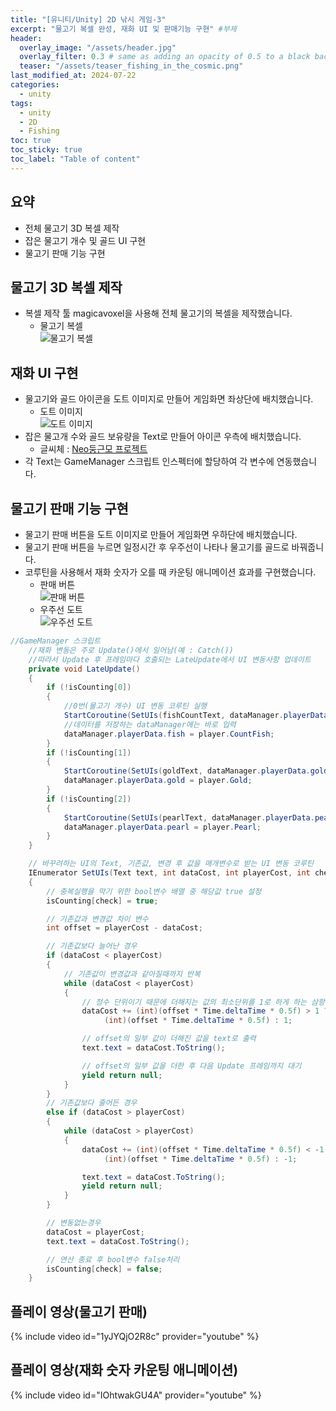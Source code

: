 ```yaml
---
title: "[유니티/Unity] 2D 낚시 게임-3"
excerpt: "물고기 복셀 완성, 재화 UI 및 판매기능 구현" #부제
header:
  overlay_image: "/assets/header.jpg"
  overlay_filter: 0.3 # same as adding an opacity of 0.5 to a black background
  teaser: "/assets/teaser_fishing_in_the_cosmic.png"
last_modified_at: 2024-07-22
categories:
  - unity
tags:
  - unity
  - 2D
  - Fishing
toc: true
toc_sticky: true
toc_label: "Table of content"
---
```

## 요약
* 전체 물고기 3D 복셀 제작
* 잡은 물고기 개수 및 골드 UI 구현
* 물고기 판매 기능 구현

## 물고기 3D 복셀 제작
* 복셀 제작 툴 magicavoxel을 사용해 전체 물고기의 복셀을 제작했습니다.
  * 물고기 복셀  
  ![물고기 복셀](https://1drv.ms/i/c/e3d35b35c4a6215d/IQNISVF4ie4BR59vJBgMh4ouASpb5jrSoFiuSwEM0jzgCDw?width=1024)  

## 재화 UI 구현
* 물고기와 골드 아이콘을 도트 이미지로 만들어 게임화면 좌상단에 배치했습니다.
  * 도트 이미지  
  ![도트 이미지](https://1drv.ms/i/c/e3d35b35c4a6215d/IQPTJkru5CIWTpxWG4tzBJqrAWvwJGQl6Rsjz3N0W_Sf5lE?width=1024)  
* 잡은 물고개 수와 골드 보유량을 Text로 만들어 아이콘 우측에 배치했습니다.
  * 글씨체 : [Neo둥근모 프로젝트](https://neodgm.dalgona.dev/downloads/neodgm.html)
* 각 Text는 GameManager 스크립트 인스펙터에 할당하여 각 변수에 연동했습니다. 

## 물고기 판매 기능 구현
* 물고기 판매 버튼을 도트 이미지로 만들어 게임화면 우하단에 배치했습니다.
* 물고기 판매 버튼을 누르면 일정시간 후 우주선이 나타나 물고기를 골드로 바꿔줍니다.
* 코루틴을 사용해서 재화 숫자가 오를 때 카운팅 애니메이션 효과를 구현했습니다.
  * 판매 버튼  
  ![판매 버튼](https://1drv.ms/i/c/e3d35b35c4a6215d/IQP7oNbbTmquSq51ml3mn6KvAeioi_COqGFLTYyKApqQp1s?width=1024)  
  * 우주선 도트  
  ![우주선 도트](https://1drv.ms/i/c/e3d35b35c4a6215d/IQNLVyDv_5hLQ7QbNXA2gilNARhRTQVbcHRlWKGbVDND2aY?width=660)  

```cs
//GameManager 스크립트
    //재화 변동은 주로 Update()에서 일어남(예 : Catch())
    //따라서 Update 후 프레임마다 호출되는 LateUpdate에서 UI 변동사항 업데이트
    private void LateUpdate()
    {
        if (!isCounting[0])
        {
            //0번(물고기 개수) UI 변동 코루틴 실행
            StartCoroutine(SetUIs(fishCountText, dataManager.playerData.fish, player.CountFish, 0));
            //데이터를 저장하는 dataManager에는 바로 입력
            dataManager.playerData.fish = player.CountFish;
        }
        if (!isCounting[1])
        { 
            StartCoroutine(SetUIs(goldText, dataManager.playerData.gold, player.Gold, 1));
            dataManager.playerData.gold = player.Gold;
        }
        if (!isCounting[2])
        { 
            StartCoroutine(SetUIs(pearlText, dataManager.playerData.pearl, player.Pearl, 2));
            dataManager.playerData.pearl = player.Pearl;
        }
    }

    // 바꾸려하는 UI의 Text, 기존값, 변경 후 값을 매개변수로 받는 UI 변동 코루틴
    IEnumerator SetUIs(Text text, int dataCost, int playerCost, int check)
    {
        // 중복실행을 막기 위한 bool변수 배열 중 해당값 true 설정
        isCounting[check] = true;

        // 기존값과 변경값 차이 변수
        int offset = playerCost - dataCost;

        // 기존값보다 늘어난 경우
        if (dataCost < playerCost)
        {
            // 기존값이 변경값과 같아질때까지 반복
            while (dataCost < playerCost)
            {
                // 정수 단위이기 때문에 더해지는 값의 최소단위를 1로 하게 하는 삼항연산자
                dataCost += (int)(offset * Time.deltaTime * 0.5f) > 1 ?
                     (int)(offset * Time.deltaTime * 0.5f) : 1;

                // offset의 일부 값이 더해진 값을 text로 출력
                text.text = dataCost.ToString();

                // offset의 일부 값을 더한 후 다음 Update 프레임까지 대기
                yield return null;
            }
        }
        // 기존값보다 줄어든 경우
        else if (dataCost > playerCost)
        {
            while (dataCost > playerCost)
            {
                dataCost += (int)(offset * Time.deltaTime * 0.5f) < -1 ?
                     (int)(offset * Time.deltaTime * 0.5f) : -1;

                text.text = dataCost.ToString();
                yield return null;
            }
        }

        // 변동없는경우
        dataCost = playerCost;
        text.text = dataCost.ToString();

        // 연산 종료 후 bool변수 false처리
        isCounting[check] = false;
    }

```

## 플레이 영상(물고기 판매)
{% include video id="1yJYQjO2R8c" provider="youtube" %}  

## 플레이 영상(재화 숫자 카운팅 애니메이션)
{% include video id="IOhtwakGU4A" provider="youtube" %}

<!--
왼쪽 정렬 (Default).
{: .text-left}
중앙 정렬
{: .text-center}
오른쪽 정렬
{: .text-right}

마크다운은 줄바꿈을 인식하지 않는다.

줄바꿈을 하기 위해서는 라인 끝에 스페이스를 2번 표기해야 한다.

여러가지 강조 표시 
(기울이기) *single asterisks*, _single underscores_, (굵은글씨) **double asterisks**, __double underscores__, (삭선) ~~cancelline~~

글머리 달기 # 문자 사용
# This is a H1
## This is a H2
### This is a H3

인용문 (단계별 깊이) > 블럭 인용 문자를 사용
ex)
> This is a first blockqute.
>> This is a second blockqute.
>>> This is a third blockqute.

줄바꿈 특수문자 (검은원, 흰색원, 검은네모순서 줄바꿈 특수문자로 출력됨, * 말고 +, -로 써도됨)
* 과자
  * 라면
    * 사탕

코드 인용

일반 코드
```
function test() {
  console.log("notice the blank line before this function?");
}
```
언어별 하이라이트 적용 코드
(루비)
```ruby
require 'redcarpet'
markdown = Redcarpet.new("Hello World!")
puts markdown.to_html
```
(C)
```c
int main() {
  int y = SOME_MACRO_REFERENCE;
  int x = 5 + 6;
  cout << "Hello World! " << x << std::endl();
}
```

(C++)
```cpp
int main() {
  int y = SOME_MACRO_REFERENCE;
  int x = 5 + 6;
  cout << "Hello World! " << x << std::endl();
}
```

(Python)
```python
s = "Python syntax highlighting"
print s
```

수평선 만들기 (아무거나 다됨)
* * *
***
*****
- - -
---------------------------------------

링크
- 링크 표시법 : [Title](link)
ex)
[Google 페이지 링크](https://google.com)
문장 : Google 페이지 링크, 실제 하이퍼링크 : https://google.com로 출력

- 주소 직접 표시법
ex)
<https://google.com>
링크에 하이퍼링크된 후 출력

이미지 삽입
ex)
![](https://devinlife.com/assets/images/bio-photo-keyboard-small.jpg)

이미지 정렬
-가운데 정렬
![](https://devinlife.com/assets/images/bio-photo-keyboard-small.jpg){: .align-center}

표만들기
- 내용 가운데 정렬
| 항목 | 가격 | 개수 |
|:---:|:----:|:----|
| 라면 | 800원 | 10개 |
| 과자 | 900원 | 20개 |

- 내용 좌측/중앙/우측 정렬
| 항목 | 가격 | 개수 |
|:----|:----:|----:|
| 라면 | 800원 | 10개 |
| 과자 | 900원 | 20개 |

-->